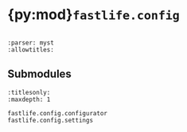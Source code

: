 # {py:mod}`fastlife.config`

```{py:module} fastlife.config
```

```{autodoc2-docstring} fastlife.config
:parser: myst
:allowtitles:
```

## Submodules

```{toctree}
:titlesonly:
:maxdepth: 1

fastlife.config.configurator
fastlife.config.settings
```
